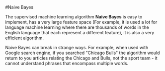 #Naive Bayes

The supervised machine learning algorithm **Naive Bayes** is easy to implement, has a very large feature space (For example, it is used a lot for language machine learning where there are thousands of words in the English language that each represent a different feature), it is also a very efficient algorithm.

Naive Bayes can break in strange ways. For example, when used with Google search engine, if you searched "Chicago Bulls" the algorithm would return to you articles relating the Chicago and Bulls, not the sport team - it cannot understand phrases that encompass multiple words.
